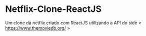 # Netflix-Clone-ReactJS
Um clone da netflix criado com ReactJS utilizando a API do side &lt; https://www.themoviedb.org/ >
